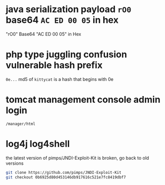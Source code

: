 # java serialization payload `rO0` base64 `AC ED 00 05` in hex
"rO0" Base64
"AC ED 00 05" in Hex

# php type juggling confusion vulnerable hash prefix
`0e...`
md5 of `kittycat` is a hash that begins with 0e

# tomcat management console admin login
`/manager/html`

# log4j log4shell
the latest version of pimps/JNDI-Exploit-Kit is broken, go back to old versions
```bash
git clone https://github.com/pimps/JNDI-Exploit-Kit
git checkout 0b6925d80d453146db917616c521e7fc8419dbf7
```
